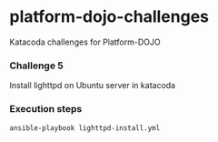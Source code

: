 # platform-dojo-challenges
Katacoda challenges for Platform-DOJO

### Challenge 5 
Install lighttpd on Ubuntu server in katacoda
 
 ### Execution steps
    ansible-playbook lighttpd-install.yml
